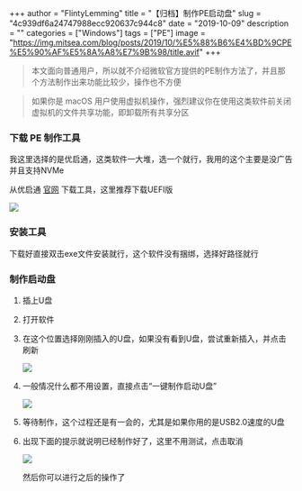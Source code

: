 +++
author = "FlintyLemming"
title = "【归档】制作PE启动盘"
slug = "4c939df6a24747988ecc920637c944c8"
date = "2019-10-09"
description = ""
categories = ["Windows"]
tags = ["PE"]
image = "https://img.mitsea.com/blog/posts/2019/10/%E5%88%B6%E4%BD%9CPE%E5%90%AF%E5%8A%A8%E7%9B%98/title.avif"
+++

> 本文面向普通用户，所以就不介绍微软官方提供的PE制作方法了，并且那个方法制作出来功能比较少，操作也不方便

> 如果你是 macOS 用户使用虚拟机操作，强烈建议你在使用这类软件前关闭虚拟机的文件共享功能，即卸载所有共享分区

### 下载 PE 制作工具

我这里选择的是优启通，这类软件一大堆，选一个就行，我用的这个主要是没广告并且支持NVMe

从优启通 [官网](http://www.uqitong.top/) 下载工具，这里推荐下载UEFI版

![](https://img.mitsea.com/blog/posts/2019/10/%E5%88%B6%E4%BD%9CPE%E5%90%AF%E5%8A%A8%E7%9B%98/1.avif)

### 安装工具

下载好直接双击exe文件安装就行，这个软件没有捆绑，选择好路径就行

### 制作启动盘

1. 插上U盘

2. 打开软件

3. 在这个位置选择刚刚插入的U盘，如果没有看到U盘，尝试重新插入，并点击刷新
    
    ![](https://img.mitsea.com/blog/posts/2019/10/%E5%88%B6%E4%BD%9CPE%E5%90%AF%E5%8A%A8%E7%9B%98/2.avif)
    
4. 一般情况什么都不用设置，直接点击“一键制作启动U盘”
    
    ![](https://img.mitsea.com/blog/posts/2019/10/%E5%88%B6%E4%BD%9CPE%E5%90%AF%E5%8A%A8%E7%9B%98/3.avif)
    
5. 等待制作，这个过程还是有一会的，尤其是如果你用的是USB2.0速度的U盘

6. 出现下面的提示就说明已经制作好了，这里不用测试，点击取消
    
    ![](https://img.mitsea.com/blog/posts/2019/10/%E5%88%B6%E4%BD%9CPE%E5%90%AF%E5%8A%A8%E7%9B%98/4.avif)
    
    然后你可以进行之后的操作了